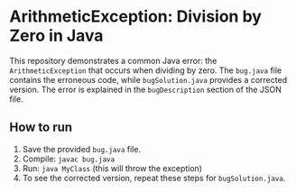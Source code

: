 # ArithmeticException: Division by Zero in Java

This repository demonstrates a common Java error: the `ArithmeticException` that occurs when dividing by zero. The `bug.java` file contains the erroneous code, while `bugSolution.java` provides a corrected version.  The error is explained in the `bugDescription` section of the JSON file.

## How to run

1. Save the provided `bug.java` file.
2. Compile: `javac bug.java`
3. Run: `java MyClass` (this will throw the exception)
4. To see the corrected version, repeat these steps for `bugSolution.java`.